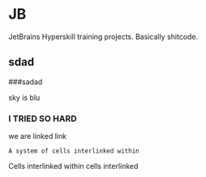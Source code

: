 # JB
JetBrains
Hyperskill training projects. Basically shitcode.
## sdad
###sadad

sky is blu

### I TRIED SO HARD
we are linked
link





    A system of cells interlinked within

Cells interlinked within cells interlinked
